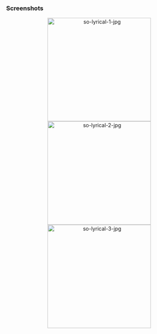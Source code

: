 ### Screenshots

<div container align="center" margin="auto">
  <img src="http://vikashgaurav.com/portfolio/img/solyrical1.png" alt="so-lyrical-1-jpg" width="280"/>
  <img src="http://vikashgaurav.com/portfolio/img/solyrical2.png" alt="so-lyrical-2-jpg" width="280"/>
  <img src="http://vikashgaurav.com/portfolio/img/solyrical3.png" alt="so-lyrical-3-jpg" width="280"/>
</div>
